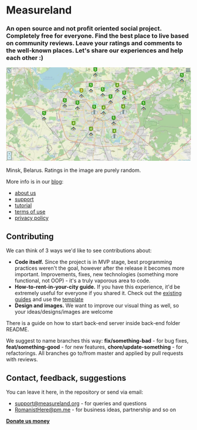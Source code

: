 # Measureland

### An open source and not profit oriented social project. Completely free for everyone. Find the best place to live based on community reviews. Leave your ratings and comments to the well-known places. Let's share our experiences and help each other :)

![Measureland example](images/example1.jpg)

Minsk, Belarus. Ratings in the image are purely random.

More info is in our [blog](https://measureland.org/blog):
- [about us](https://measureland.org/blog/about-us)
- [support](https://measureland.org/blog/support)
- [tutorial](https://measureland.org/blog/tutorial)
- [terms of use](https://measureland.org/blog/terms-of-use)
- [privacy policy](https://measureland.org/blog/privacy-policy)

## Contributing

We can think of 3 ways we'd like to see contributions about:
- **Code itself.** Since the project is in MVP stage, best programming practices weren't the goal, however after the release it becomes more important. Improvements, fixes, new technologies (something more functional, not OOP) - it's a truly vaporous area to code.
- **How-to-rent-in-your-city guide.** If you have this experience, it'd be extremely useful for everyone if you shared it. Check out the [existing guides](https://measureland.org/blog) and use the [template](blog/minsk-belarus)
- **Design and images.** We want to improve our visual thing as well, so your ideas/designs/images are welcome

There is a guide on how to start back-end server inside back-end folder README.

We suggest to name branches this way: **fix/something-bad** - for bug fixes, **feat/something-good** - for new features, **chore/update-something** - for refactorings. All branches go to/from master and applied by pull requests with reviews.

## Contact, feedback, suggestions

You can leave it here, in the repository or send via email:
- support@measureland.org - for queries and questions
- RomanistHere@pm.me - for business ideas, partnership and so on

**[Donate us money](https://www.donationalerts.com/r/romanisthere)**
